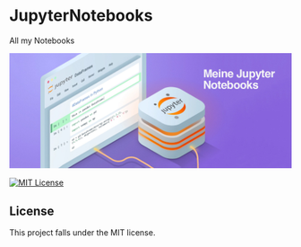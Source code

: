 # JupyterNotebooks
All my Notebooks


<p align="center">
    <a href="https://github.com/MaximilianFreitag/JupyterNotebooks">
        <img src="https://github.com/MaximilianFreitag/JupyterNotebooks/blob/main/cover_jupyter.png">
    </a>
</p>


[![MIT License](https://img.shields.io/badge/license-MIT-blue.svg?style=flat)](http://choosealicense.com/licenses/mit/)


## License
This project falls under the MIT license.
